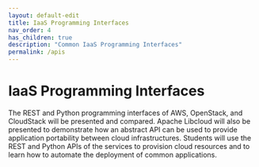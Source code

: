 ```yaml
---
layout: default-edit
title: IaaS Programming Interfaces
nav_order: 4
has_children: true
description: "Common IaaS Programming Interfaces"
permalink: /apis
---
```


# IaaS Programming Interfaces

The REST and Python programming interfaces of AWS, OpenStack, and
CloudStack will be presented and compared. Apache Libcloud will also
be presented to demonstrate how an abstract API can be used to provide
application portability between cloud infrastructures. Students will
use the REST and Python APIs of the services to provision cloud
resources and to learn how to automate the deployment of common
applications.
